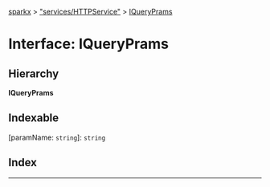 [sparkx](../README.md) > ["services/HTTPService"](../modules/_services_httpservice_.md) > [IQueryPrams](../interfaces/_services_httpservice_.iqueryprams.md)

# Interface: IQueryPrams

## Hierarchy

**IQueryPrams**

## Indexable

\[paramName: `string`\]:&nbsp;`string`
## Index

---

